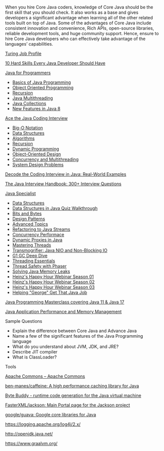 When you hire Core Java coders, knowledge of Core Java should be the first skill that you should check. It also works as a base and gives developers a significant advantage when learning all of the other related tools built on top of Java. Some of the advantages of Core Java include consistent innovation and convenience, Rich APIs, open-source libraries, reliable development tools, and huge community support. Hence, ensure to hire Core Java developers who can effectively take advantage of the languages’ capabilities.

[Turing Job Profile](https://www.turing.com/hire/core-java-developers)

[10 Hard Skills Every Java Developer Should Have](https://youteam.io/blog/hard-skills-every-java-developer-should-have/)

[Java for Programmers](https://www.educative.io/path/java-for-programmers)
- [Basics of Java Programming](https://www.educative.io/module/basics-java-programming)
- [Object Oriented Programming](https://www.educative.io/module/object-oriented-programming)
- [Recursion](https://www.educative.io/module/g5g3ywCmLqmMJ5YLr/10370001/4830990535491584)
- [Java Multithreading](https://www.educative.io/module/java-multithreading)
- [Java Collections](https://www.educative.io/module/g5g3ywCmLqmMJ5YLr/10370001/5032359797194752)
- [New Features in Java 8](https://www.educative.io/module/lambda-stream-api)

[Ace the Java Coding Interview](https://www.educative.io/path/ace-java-coding-interview)
- [Big-O Notation](https://www.educative.io/module/big-o-notation)
- [Data Structures](https://www.educative.io/module/data-structures-in-java)
- [Algorithms](https://www.educative.io/module/algorithms-in-java)
- [Recursion](https://www.educative.io/module/recursion-in-java)
- [Dynamic Programming](https://www.educative.io/module/dynamic-programming-patterns)
- [Object-Oriented Design](https://www.educative.io/module/oop-design-interview)
- [Concurrency and Multithreading](https://www.educative.io/module/java-multithreading-interview)
- [System Design Problems](https://www.educative.io/module/system-design-java)

[Decode the Coding Interview in Java: Real-World Examples](https://www.educative.io/courses/decode-coding-interview-java)

[The Java Interview Handbook: 300+ Interview Questions](https://www.educative.io/courses/java-interview-handbook)

[Java Specialist](https://github.com/dbremont/jvtudes/blob/main/JavaSpecialist.md)

- [Data Structures](https://javaspecialists.teachable.com/courses/enrolled/249332)
- [Data Structures in Java Quiz Walkthrough](https://javaspecialists.teachable.com/courses/enrolled/773512)
- [Bits and Bytes](https://javaspecialists.teachable.com/courses/enrolled/259418)
- [Design Patterns](https://javaspecialists.teachable.com/courses/enrolled/313718)
- [Advanced Topics](https://javaspecialists.teachable.com/courses/enrolled/232251)
- [Refactoring to Java Streams](https://javaspecialists.teachable.com/courses/enrolled/223435)
- [Concurrency Performace](https://javaspecialists.teachable.com/courses/enrolled/122441)
- [Dynamic Proxies in Java](https://javaspecialists.teachable.com/courses/enrolled/709194)
- [Mastering Threads](https://javaspecialists.teachable.com/courses/enrolled/492210)
- [Transmogrifier: Java NIO and Non-Blocking IO](https://javaspecialists.teachable.com/courses/enrolled/225263)
- [G1 GC Deep Dive](https://javaspecialists.teachable.com/courses/enrolled/301873)
- [Threading Essentials](https://javaspecialists.teachable.com/courses/enrolled/248400)
- [Thread Safety with Phaser](https://javaspecialists.teachable.com/courses/enrolled/769076)
- [Solving Java Memory Leaks](https://javaspecialists.teachable.com/courses/enrolled/476938)
- [Heinz's Happy Hour Webinar Season 01](https://javaspecialists.teachable.com/courses/enrolled/214654)
- [Heinz's Happy Hour Webinar Season 02](https://javaspecialists.teachable.com/courses/enrolled/308701)
- [Heinz's Happy Hour Webinar Season 03](https://javaspecialists.teachable.com/courses/enrolled/444309)
- [Helping "George" Get That Java Job](https://javaspecialists.teachable.com/courses/enrolled/768992)


[Java Programming Masterclass covering Java 11 & Java 17](https://www.udemy.com/course/java-the-complete-java-developer-course/)

[Java Application Performance and Memory Management](https://www.udemy.com/course/java-application-performance-and-memory-management/)


Sample Questions

- Explain the difference between Core Java and Advance Java
- Name a few of the significant features of the Java Programming language
- What do you understand about JVM, JDK, and JRE?
- Describe JIT compiler
- What is ClassLoader?

Tools

[Apache Commons – Apache Commons](https://commons.apache.org/)

[ben-manes/caffeine: A high performance caching library for Java](https://github.com/ben-manes/caffeine)

[Byte Buddy - runtime code generation for the Java virtual machine](https://bytebuddy.net/#/)

[FasterXML/jackson: Main Portal page for the Jackson project](https://github.com/FasterXML/jackson)

[google/guava: Google core libraries for Java](https://github.com/google/guava)

https://logging.apache.org/log4j/2.x/

http://openjdk.java.net/

https://www.graalvm.org/
